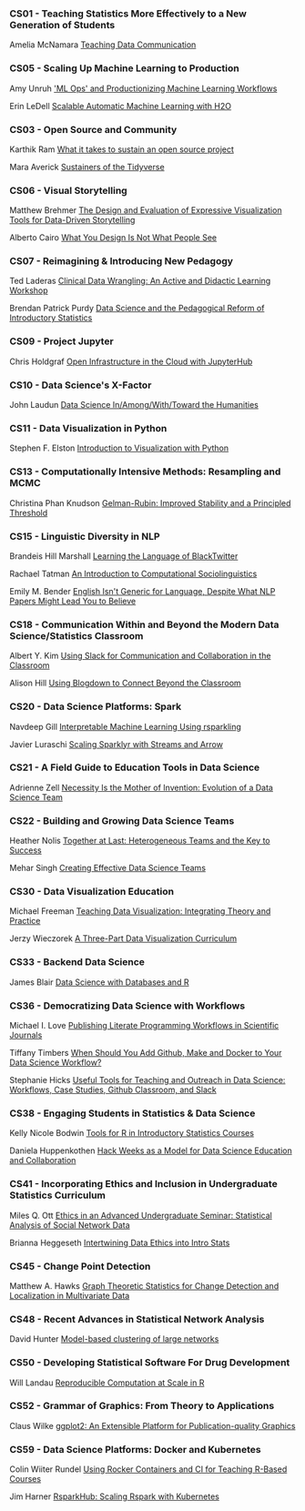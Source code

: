 ### CS01 - Teaching Statistics More Effectively to a New Generation of Students
Amelia McNamara [Teaching Data Communication](https://www.amelia.mn/TeachingDataCommunication.pdf)

### CS05 - Scaling Up Machine Learning to Production
Amy Unruh ['ML Ops' and Productionizing Machine Learning Workflows](https://storage.googleapis.com/amy-jo/talks/SDSS19.pdf)

Erin LeDell [Scalable Automatic Machine Learning with H2O](https://github.com/h2oai/h2o-meetups/blob/master/2019_05_30_SDSS_H2O_AutoML/h2o_automl_sdss_may2019.pdf)

### CS03 - Open Source and Community

Karthik Ram [What it takes to sustain an open source project](http://inundata.org/talks/sdss/#/)

Mara Averick [Sustainers of the Tidyverse](https://github.com/batpigandme/sdss-2019/blob/master/maverick_sustiners_of_the_tidyverse_sdss.pdf)


### CS06 - Visual Storytelling
Matthew Brehmer [The Design and Evaluation of Expressive Visualization Tools for Data-Driven Storytelling](https://mattbrehmer.github.io/talks/sdss190530/)

Alberto Cairo [What You Design Is Not What People See](https://www.dropbox.com/s/nqhl6w9ey3jgnwe/SDSS2019_SHORT.pdf?dl=0)

### CS07 - Reimagining & Introducing New Pedagogy
Ted Laderas [Clinical Data Wrangling: An Active and Didactic Learning Workshop](https://github.com/laderast/clinical_data_wrangling/blob/master/docs/cdw_laderas.pptx)

Brendan Patrick Purdy [Data Science and the Pedagogical Reform of Introductory Statistics](files/Purdy_SDSS19.pdf)

### CS09 - Project Jupyter
Chris Holdgraf [Open Infrastructure in the Cloud with JupyterHub](https://speakerdeck.com/choldgraf/open-infrastructure-in-the-cloud-with-jupyterhub)

### CS10 - Data Science's X-Factor
John Laudun [Data Science In/Among/With/Toward the Humanities](https://github.com/johnlaudun/SDSS2019/blob/master/paper-slides.pdf)

### CS11 - Data Visualization in Python
Stephen F. Elston [Introduction to Visualization with Python](https://github.com/StephenElston/SDSS2019VisualizatonW_Python/blob/master/DataVisualizationW_Python.pdf)

### CS13 - Computationally Intensive Methods: Resampling and MCMC
Christina Phan Knudson [Gelman-Rubin: Improved Stability and a Principled Threshold](http://cknudson.com/Presentations/SDSS.pdf)

### CS15 - Linguistic Diversity in NLP
Brandeis Hill Marshall [Learning the Language of BlackTwitter](https://docs.wixstatic.com/ugd/d6aa46_703f0dd9b71a4cd6b0b678947d11b489.pdf)

Rachael Tatman [An Introduction to Computational Sociolinguistics](http://www.rctatman.com/files/Tatman_2019_CompSocio.pdf)

Emily M. Bender [English Isn't Generic for Language, Despite What NLP Papers Might Lead You to Believe](http://faculty.washington.edu/ebender/papers/Bender-SDSS-2019.pdf)

### CS18 - Communication Within and Beyond the Modern Data Science/Statistics Classroom

Albert Y. Kim [Using Slack for Communication and Collaboration in the Classroom](http://rudeboybert.rbind.io/talk/2019-05-30_SDSS.pdf)

Alison Hill [Using Blogdown to Connect Beyond the Classroom](https://alison.netlify.com/sdss-blogdown/#1)



### CS20 - Data Science Platforms: Spark
Navdeep Gill [Interpretable Machine Learning Using rsparkling](https://github.com/navdeep-G/sdss-2019/blob/master/presentation/sdss_rsparkling_mli_2019.pdf)

Javier Luraschi [Scaling Sparklyr with Streams and Arrow](http://rpubs.com/jluraschi/sdss-2019-spark)


### CS21 - A Field Guide to Education Tools in Data Science
Adrienne Zell [Necessity Is the Mother of Invention: Evolution of a Data Science Team](https://drive.google.com/file/d/0B-WWS1eiVBKmVVFRUjhSbF80bjRRTnZhMmxIUjVaSVphSk9Z/view)

### CS22 - Building and Growing Data Science Teams
Heather Nolis [Together at Last: Heterogeneous Teams and the Key to Success](http://bit.ly/tmo-sdss )

Mehar Singh [Creating Effective Data Science Teams](https://http://ow.ly/9e8n50uu9rd)


### CS30 - Data Visualization Education
Michael Freeman [Teaching Data Visualization: Integrating Theory and Practice](https://docs.google.com/presentation/d/1dO5mMqm3GTi8R-svr-QKbs81uaury0rlgIvZZg-SHcY/edit#slide=id.g199dea81af_1_0)

Jerzy Wieczorek [A Three-Part Data Visualization Curriculum](https://github.com/civilstat/SDSS-2019-DatavizEd/blob/master/slides/SDSS_Slides.pdf)

### CS33 - Backend Data Science
James Blair [Data Science with Databases and R](https://github.com/blairj09/dbds)

### CS36 - Democratizing Data Science with Workflows
Michael I. Love [Publishing Literate Programming Workflows in Scientific Journals](https://docs.google.com/presentation/d/1qFUgYpHDmy68-oaaWS196zrsACtiyj2C65GZAjDDyNs/edit#slide=id.p)

Tiffany Timbers [When Should You Add Github, Make and Docker to Your Data Science Workflow?](https://workflows-for-all.github.io/sdss-2019/workflows_democratize_complex_projects/workflows_democratize_complex_projects.html#1)

Stephanie Hicks [Useful Tools for Teaching and Outreach in Data Science: Workflows, Case Studies, Github
Classroom, and Slack](https://speakerdeck.com/stephaniehicks/useful-tools-for-teaching-and-outreach-in-data-science)

### CS38 - Engaging Students in Statistics & Data Science
Kelly Nicole Bodwin [Tools for R in Introductory Statistics Courses](https://github.com/kbodwin/Talks-and-Presentations/tree/master/SDSS_2019)

Daniela Huppenkothen [Hack Weeks as a Model for Data Science Education and Collaboration](https://github.com/dhuppenkothen/sdss-talk/blob/master/dhuppenkothen_sdss_talk.pdf)


### CS41 - Incorporating Ethics and Inclusion in Undergraduate Statistics Curriculum
Miles Q. Ott [Ethics in an Advanced Undergraduate Seminar: Statistical Analysis of Social Network Data](http://www.science.smith.edu/~mott/SDSS2019.html)

Brianna Heggeseth [Intertwining Data Ethics into Intro Stats](https://drive.google.com/file/d/1GXzVMpb6GVNfWPS6bd9jggtqq1C77Wsc/view)

### CS45 - Change Point Detection
Matthew A. Hawks [Graph Theoretic Statistics for Change Detection and Localization in Multivariate Data](files/Hawks_ChangeDetection.pdf)



### CS48 - Recent Advances in Statistical Network Analysis
David Hunter [Model-based clustering of large networks](http://personal.psu.edu/drh20/papers/HunterSDSS2019.pdf)

### CS50 - Developing Statistical Software For Drug Development
Will Landau [Reproducible Computation at Scale in R](https://wlandau.github.io/sdss2019/#1)


### CS52 - Grammar of Graphics: From Theory to Applications

Claus Wilke [ggplot2: An Extensible Platform for Publication-quality Graphics](https://www.slideshare.net/ClausWilke/ggplot2-an-extensible-platform-for-publicationquality-graphics)

### CS59 - Data Science Platforms: Docker and Kubernetes

Colin Wiiter Rundel [Using Rocker Containers and CI for Teaching R-Based Courses](https://github.com/rundel/Presentations/blob/master/SDSS2019/rocker.pdf)

Jim Harner [RsparkHub: Scaling Rspark with Kubernetes](https://github.com/jharner/SDSS2019ldocker-k8s/blob/master/docker-k8s.pdf)

